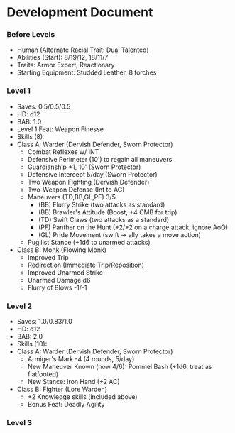 # Development Document

### Before Levels
* Human (Alternate Racial Trait: Dual Talented)
* Abilities (Start): 8/19/12, 18/11/7
* Traits: Armor Expert, Reactionary
* Starting Equipment: Studded Leather, 8 torches

### Level 1
* Saves: 0.5/0.5/0.5
* HD: d12
* BAB: 1.0
* Level 1 Feat: Weapon Finesse
* Skills (8):
* Class A: Warder (Dervish Defender, Sworn Protector)
  - Combat Reflexes w/ INT
  - Defensive Perimeter (10') to regain all maneuvers
  - Guardianship +1, 10' (Sworn Protector)
  - Defensive Intercept 5/day (Sworn Protector)
  - Two Weapon Fighting (Dervish Defender)
  - Two-Weapon Defense (Int to AC)
  - Maneuvers (TD,BB,GL,PF) 3/5
    * (BB) Flurry Strike (two attacks as standard)
    * (BB) Brawler's Attitude (Boost, +4 CMB for trip)
    * (TD) Swift Claws (two attacks as a standard)
    * (PF) Panther on the Hunt (+2/+2 on a charge attack, ignore AoO)
    * (GL) Pride Movement (swift -> ally takes a move action)
  - Pugilist Stance (+1d6 to unarmed attacks)
* Class B: Monk (Flowing Monk)
  - Improved Trip
  - Redirection (Immediate Trip/Reposition)
  - Improved Unarmed Strike
  - Unarmed Damage d6
  - Flurry of Blows -1/-1

### Level 2
* Saves: 1.0/0.83/1.0
* HD: d12
* BAB: 2.0
* Skills (10):
* Class A: Warder (Dervish Defender, Sworn Protector)
  - Armiger's Mark -4 (4 rounds, 5/day)
  - New Maneuver Known (now 4/6): Pommel Bash (+1d6, treat as flatfooted)
  - New Stance: Iron Hand (+2 AC)
* Class B: Fighter (Lore Warden)
  - +2 Knowledge skills (included above)
  - Bonus Feat: Deadly Agility

### Level 3
